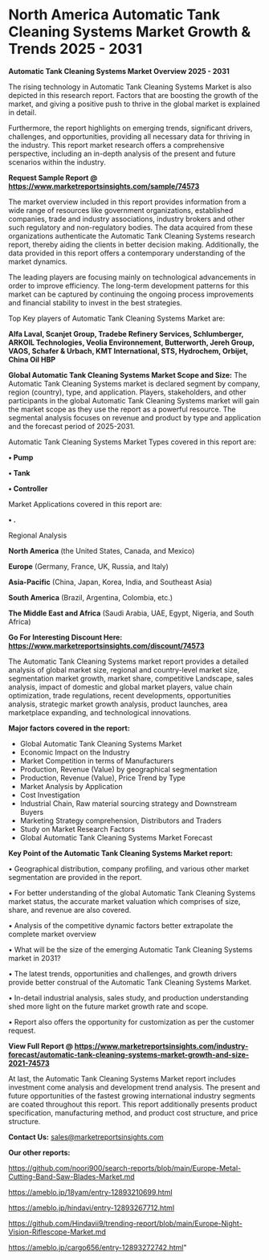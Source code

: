 # North America Automatic Tank Cleaning Systems Market Growth & Trends 2025 - 2031

<Strong> Automatic Tank Cleaning Systems Market Overview 2025 - 2031</strong>

The rising technology in Automatic Tank Cleaning Systems Market is also depicted in this research report. Factors that are boosting the growth of the market, and giving a positive push to thrive in the global market is explained in detail.

Furthermore, the report highlights on emerging trends, significant drivers, challenges, and opportunities, providing all necessary data for thriving in the industry. This report market research offers a comprehensive perspective, including an in-depth analysis of the present and future scenarios within the industry.

<strong>Request Sample Report @ <a href=https://www.marketreportsinsights.com/sample/74573>https://www.marketreportsinsights.com/sample/74573</a></strong>

The market overview included in this report provides information from a wide range of resources like government organizations, established companies, trade and industry associations, industry brokers and other such regulatory and non-regulatory bodies. The data acquired from these organizations authenticate the Automatic Tank Cleaning Systems research report, thereby aiding the clients in better decision making. Additionally, the data provided in this report offers a contemporary understanding of the market dynamics.

The leading players are focusing mainly on technological advancements in order to improve efficiency. The long-term development patterns for this market can be captured by continuing the ongoing process improvements and financial stability to invest in the best strategies.

Top Key players of Automatic Tank Cleaning Systems Market are:

<strong>Alfa Laval, Scanjet Group, Tradebe Refinery Services, Schlumberger, ARKOIL Technologies, Veolia Environnement, Butterworth, Jereh Group, VAOS, Schafer & Urbach, KMT International, STS, Hydrochem, Orbijet, China Oil HBP</strong>

<strong><b>Global Automatic Tank Cleaning Systems Market Scope and Size:</b></strong>
The Automatic Tank Cleaning Systems market is declared segment by company, region (country), type, and application. Players, stakeholders, and other participants in the global Automatic Tank Cleaning Systems market will gain the market scope as they use the report as a powerful resource. The segmental analysis focuses on revenue and product by type and application and the forecast period of 2025-2031.

Automatic Tank Cleaning Systems Market Types covered in this report are:

<strong>• Pump

• Tank

• Controller</strong>

Market Applications covered in this report are:

<strong>• .</strong> 

Regional Analysis

<strong>North America</strong> (the United States, Canada, and Mexico)

<strong>Europe</strong> (Germany, France, UK, Russia, and Italy)

<strong>Asia-Pacific</strong> (China, Japan, Korea, India, and Southeast Asia)

<strong>South America</strong> (Brazil, Argentina, Colombia, etc.)

<strong>The Middle East and Africa</strong> (Saudi Arabia, UAE, Egypt, Nigeria, and South Africa)

<strong>Go For Interesting Discount Here: <a href=https://www.marketreportsinsights.com/discount/74573>https://www.marketreportsinsights.com/discount/74573</a></strong>

The Automatic Tank Cleaning Systems market report provides a detailed analysis of global market size, regional and country-level market size, segmentation market growth, market share, competitive Landscape, sales analysis, impact of domestic and global market players, value chain optimization, trade regulations, recent developments, opportunities analysis, strategic market growth analysis, product launches, area marketplace expanding, and technological innovations.

<strong><b>Major factors covered in the report:</b></strong>
<ul>
  <li>Global Automatic Tank Cleaning Systems Market </li>
  <li>Economic Impact on the Industry</li>
  <li>Market Competition in terms of Manufacturers</li>
  <li>Production, Revenue (Value) by geographical segmentation</li>
  <li>Production, Revenue (Value), Price Trend by Type</li>
  <li>Market Analysis by Application</li>
  <li>Cost Investigation</li>
  <li>Industrial Chain, Raw material sourcing strategy and Downstream Buyers</li>
  <li>Marketing Strategy comprehension, Distributors and Traders</li>
  <li>Study on Market Research Factors</li>
  <li>Global Automatic Tank Cleaning Systems Market Forecast</li>
</ul>

<strong><b>Key Point of the Automatic Tank Cleaning Systems Market report:</b></strong>

• Geographical distribution, company profiling, and various other market segmentation are provided in the report.

• For better understanding of the global Automatic Tank Cleaning Systems market status, the accurate market valuation which comprises of size, share, and revenue are also covered.

• Analysis of the competitive dynamic factors better extrapolate the complete market overview

• What will be the size of the emerging Automatic Tank Cleaning Systems market in 2031?

• The latest trends, opportunities and challenges, and growth drivers provide better construal of the Automatic Tank Cleaning Systems Market.

• In-detail industrial analysis, sales study, and production understanding shed more light on the future market growth rate and scope.

• Report also offers the opportunity for customization as per the customer request.

<strong><b>View Full Report @ <a href=https://www.marketreportsinsights.com/industry-forecast/automatic-tank-cleaning-systems-market-growth-and-size-2021-74573>https://www.marketreportsinsights.com/industry-forecast/automatic-tank-cleaning-systems-market-growth-and-size-2021-74573</a></b></strong>


At last, the Automatic Tank Cleaning Systems Market report includes investment come analysis and development trend analysis. The present and future opportunities of the fastest growing international industry segments are coated throughout this report. This report additionally presents product specification, manufacturing method, and product cost structure, and price structure.

<strong>Contact Us:</strong>
sales@marketreportsinsights.com

<strong>Our other reports:</strong>

<a href=https://github.com/noori900/search-reports/blob/main/Europe-Metal-Cutting-Band-Saw-Blades-Market.md>https://github.com/noori900/search-reports/blob/main/Europe-Metal-Cutting-Band-Saw-Blades-Market.md</a>

<a href=https://ameblo.jp/18yam/entry-12893210699.html>https://ameblo.jp/18yam/entry-12893210699.html</a>

<a href=https://ameblo.jp/hindavi/entry-12893267712.html>https://ameblo.jp/hindavi/entry-12893267712.html</a>

<a href=https://github.com/Hindavii9/trending-report/blob/main/Europe-Night-Vision-Riflescope-Market.md>https://github.com/Hindavii9/trending-report/blob/main/Europe-Night-Vision-Riflescope-Market.md</a>

<a href=https://ameblo.jp/cargo656/entry-12893272742.html>https://ameblo.jp/cargo656/entry-12893272742.html</a>"
